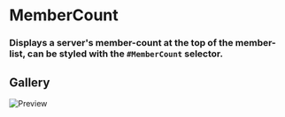 # MemberCount
### Displays a server's member-count at the top of the member-list, can be styled with the `#MemberCount` selector.

## Gallery
![Preview](https://raw.githubusercontent.com/Arashiryuu/crap/master/BdApi/MemberCount/membercounter.png)
